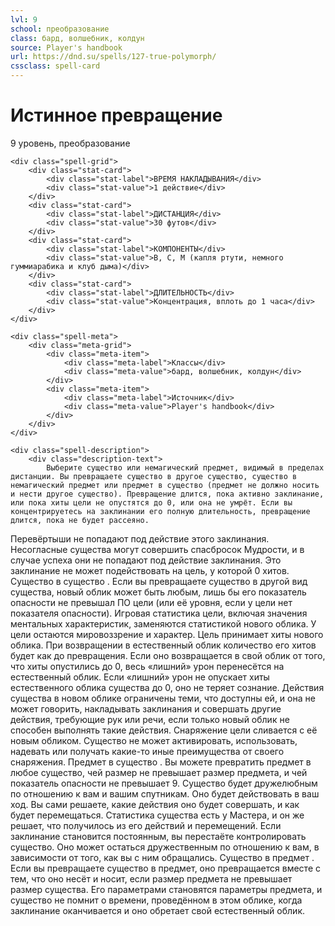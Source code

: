 ```yaml
---
lvl: 9
school: преобразование
class: бард, волшебник, колдун
source: Player's handbook
url: https://dnd.su/spells/127-true-polymorph/
cssclass: spell-card
---
```


<div class="spell-container">
    <div class="spell-header">
        <h1 class="spell-name">Истинное превращение</h1>
        <div class="spell-level">9 уровень, преобразование</div>
    </div>
    
    <div class="spell-grid">
        <div class="stat-card">
            <div class="stat-label">ВРЕМЯ НАКЛАДЫВАНИЯ</div>
            <div class="stat-value">1 действие</div>
        </div>
        <div class="stat-card">
            <div class="stat-label">ДИСТАНЦИЯ</div>
            <div class="stat-value">30 футов</div>
        </div>
        <div class="stat-card">
            <div class="stat-label">КОМПОНЕНТЫ</div>
            <div class="stat-value">В, С, М (капля ртути, немного гуммиарабика и клуб дыма)</div>
        </div>
        <div class="stat-card">
            <div class="stat-label">ДЛИТЕЛЬНОСТЬ</div>
            <div class="stat-value">Концентрация, вплоть до 1 часа</div>
        </div>
    </div>
    
    <div class="spell-meta">
        <div class="meta-grid">
            <div class="meta-item">
                <div class="meta-label">Классы</div>
                <div class="meta-value">бард, волшебник, колдун</div>
            </div>
            <div class="meta-item">
                <div class="meta-label">Источник</div>
                <div class="meta-value">Player's handbook</div>
            </div>
        </div>
    </div>
    
    <div class="spell-description">
        <div class="description-text">
            Выберите существо или немагический предмет, видимый в пределах дистанции. Вы превращаете существо в другое существо, существо в немагический предмет или предмет в существо (предмет не должно носить и нести другое существо). Превращение длится, пока активно заклинание, или пока хиты цели не опустятся до 0, или она не умрёт. Если вы концентрируетесь на заклинании его полную длительность, превращение длится, пока не будет рассеяно.
Перевёртыши не попадают под действие этого заклинания. Несогласные существа могут совершить спасбросок Мудрости, и в случае успеха они не попадают под действие заклинания. Это заклинание не может подействовать на цель, у которой 0 хитов.
Существо в существо . Если вы превращаете существо в другой вид существа, новый облик может быть любым, лишь бы его показатель опасности не превышал ПО цели (или её уровня, если у цели нет показателя опасности). Игровая статистика цели, включая значения ментальных характеристик, заменяются статистикой нового облика. У цели остаются мировоззрение и характер.
Цель принимает хиты нового облика. При возвращении в естественный облик количество его хитов будет как до превращения. Если оно возвращается в свой облик от того, что хиты опустились до 0, весь «лишний» урон перенесётся на естественный облик. Если «лишний» урон не опускает хиты естественного облика существа до 0, оно не теряет сознание.
Действия существа в новом облике ограничены теми, что доступны ей, и она не может говорить, накладывать заклинания и совершать другие действия, требующие рук или речи, если только новый облик не способен выполнять такие действия.
Снаряжение цели сливается с её новым обликом. Существо не может активировать, использовать, надевать или получать какие-то иные преимущества от своего снаряжения.
Предмет в существо . Вы можете превратить предмет в любое существо, чей размер не превышает размер предмета, и чей показатель опасности не превышает 9. Существо будет дружелюбным по отношению к вам и вашим спутникам. Оно будет действовать в ваш ход. Вы сами решаете, какие действия оно будет совершать, и как будет перемещаться. Статистика существа есть у Мастера, и он же решает, что получилось из его действий и перемещений.
Если заклинание становится постоянным, вы перестаёте контролировать существо. Оно может остаться дружественным по отношению к вам, в зависимости от того, как вы с ним обращались.
Существо в предмет . Если вы превращаете существо в предмет, оно превращается вместе с тем, что оно несёт и носит, если размер предмета не превышает размер существа. Его параметрами становятся параметры предмета, и существо не помнит о времени, проведённом в этом облике, когда заклинание оканчивается и оно обретает свой естественный облик.
        </div>
    </div>
</div>